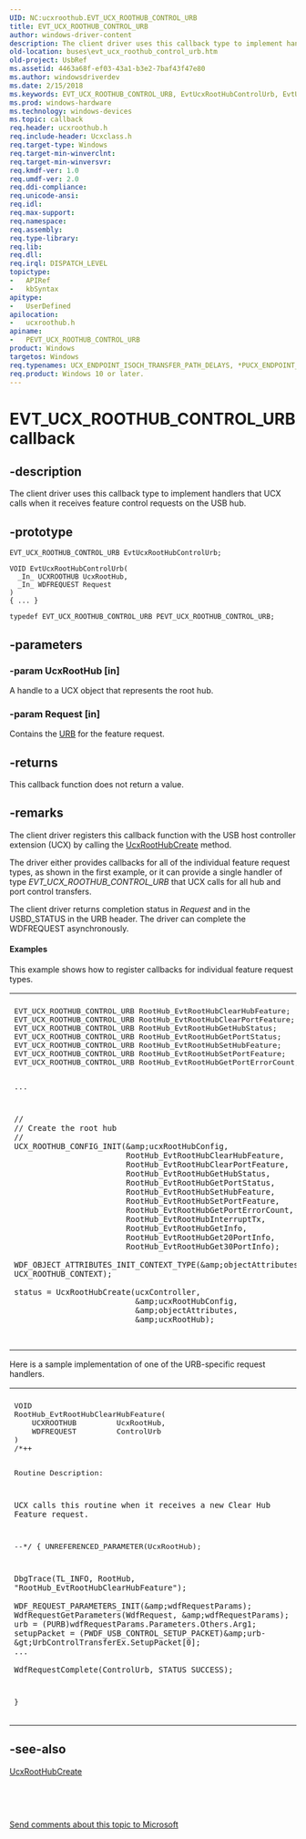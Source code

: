 ```yaml
---
UID: NC:ucxroothub.EVT_UCX_ROOTHUB_CONTROL_URB
title: EVT_UCX_ROOTHUB_CONTROL_URB
author: windows-driver-content
description: The client driver uses this callback type to implement handlers that UCX calls when it receives feature control requests on the USB hub.
old-location: buses\evt_ucx_roothub_control_urb.htm
old-project: UsbRef
ms.assetid: 4463a68f-ef03-43a1-b3e2-7baf43f47e80
ms.author: windowsdriverdev
ms.date: 2/15/2018
ms.keywords: EVT_UCX_ROOTHUB_CONTROL_URB, EvtUcxRootHubControlUrb, EvtUcxRootHubControlUrb callback function [Buses], PEVT_UCX_ROOTHUB_CONTROL_URB, PEVT_UCX_ROOTHUB_CONTROL_URB callback function pointer [Buses], buses.evt_ucx_roothub_control_urb, ucxroothub/EvtUcxRootHubControlUrb
ms.prod: windows-hardware
ms.technology: windows-devices
ms.topic: callback
req.header: ucxroothub.h
req.include-header: Ucxclass.h
req.target-type: Windows
req.target-min-winverclnt: 
req.target-min-winversvr: 
req.kmdf-ver: 1.0
req.umdf-ver: 2.0
req.ddi-compliance: 
req.unicode-ansi: 
req.idl: 
req.max-support: 
req.namespace: 
req.assembly: 
req.type-library: 
req.lib: 
req.dll: 
req.irql: DISPATCH_LEVEL
topictype:
-	APIRef
-	kbSyntax
apitype:
-	UserDefined
apilocation:
-	ucxroothub.h
apiname:
-	PEVT_UCX_ROOTHUB_CONTROL_URB
product: Windows
targetos: Windows
req.typenames: UCX_ENDPOINT_ISOCH_TRANSFER_PATH_DELAYS, *PUCX_ENDPOINT_ISOCH_TRANSFER_PATH_DELAYS
req.product: Windows 10 or later.
---
```


# EVT_UCX_ROOTHUB_CONTROL_URB callback


## -description


The client driver uses this callback type to implement handlers that UCX calls when it receives feature control requests on the USB hub.


## -prototype


````
EVT_UCX_ROOTHUB_CONTROL_URB EvtUcxRootHubControlUrb;

VOID EvtUcxRootHubControlUrb(
  _In_ UCXROOTHUB UcxRootHub,
  _In_ WDFREQUEST Request
)
{ ... }

typedef EVT_UCX_ROOTHUB_CONTROL_URB PEVT_UCX_ROOTHUB_CONTROL_URB;
````


## -parameters




### -param UcxRootHub [in]

A handle to a UCX object that represents the root hub.


### -param Request [in]

Contains the <a href="..\usb\ns-usb-_urb.md">URB</a> for the feature request.


## -returns



This callback function does not return a value.




## -remarks



The client driver registers this callback function with the USB host controller extension (UCX) by calling the <a href="https://msdn.microsoft.com/library/windows/hardware/mt188048">UcxRootHubCreate</a>
 method.

The driver either provides callbacks for all of the individual feature request types, as shown in the first example, or it can provide a single handler of type <i>EVT_UCX_ROOTHUB_CONTROL_URB</i> that UCX calls for all hub and port control transfers.

The client driver returns completion status in <i>Request</i> and in the USBD_STATUS
    in the URB header.  The driver can complete the WDFREQUEST asynchronously.


#### Examples

This example shows how to register callbacks for individual feature request types.

<div class="code"><span codelanguage=""><table>
<tr>
<th></th>
</tr>
<tr>
<td>
<pre>EVT_UCX_ROOTHUB_CONTROL_URB RootHub_EvtRootHubClearHubFeature;
EVT_UCX_ROOTHUB_CONTROL_URB RootHub_EvtRootHubClearPortFeature;
EVT_UCX_ROOTHUB_CONTROL_URB RootHub_EvtRootHubGetHubStatus;
EVT_UCX_ROOTHUB_CONTROL_URB RootHub_EvtRootHubGetPortStatus;
EVT_UCX_ROOTHUB_CONTROL_URB RootHub_EvtRootHubSetHubFeature;
EVT_UCX_ROOTHUB_CONTROL_URB RootHub_EvtRootHubSetPortFeature;
EVT_UCX_ROOTHUB_CONTROL_URB RootHub_EvtRootHubGetPortErrorCount;

...

    //
    // Create the root hub
    //
    UCX_ROOTHUB_CONFIG_INIT(&amp;ucxRootHubConfig,
                            RootHub_EvtRootHubClearHubFeature,
                            RootHub_EvtRootHubClearPortFeature,
                            RootHub_EvtRootHubGetHubStatus,
                            RootHub_EvtRootHubGetPortStatus,
                            RootHub_EvtRootHubSetHubFeature,
                            RootHub_EvtRootHubSetPortFeature,
                            RootHub_EvtRootHubGetPortErrorCount,
                            RootHub_EvtRootHubInterruptTx,
                            RootHub_EvtRootHubGetInfo,
                            RootHub_EvtRootHubGet20PortInfo,
                            RootHub_EvtRootHubGet30PortInfo);

    WDF_OBJECT_ATTRIBUTES_INIT_CONTEXT_TYPE(&amp;objectAttributes, UCX_ROOTHUB_CONTEXT);

    status = UcxRootHubCreate(ucxController,
                              &amp;ucxRootHubConfig,
                              &amp;objectAttributes,
                              &amp;ucxRootHub);
</pre>
</td>
</tr>
</table></span></div>
Here is a sample implementation of one of the URB-specific request handlers.

<div class="code"><span codelanguage=""><table>
<tr>
<th></th>
</tr>
<tr>
<td>
<pre>VOID
RootHub_EvtRootHubClearHubFeature(
    UCXROOTHUB         UcxRootHub,
    WDFREQUEST         ControlUrb
)
/*++

Routine Description:

    UCX calls this routine when it receives a new Clear Hub Feature request.

--*/
{
    UNREFERENCED_PARAMETER(UcxRootHub);

    DbgTrace(TL_INFO, RootHub, "RootHub_EvtRootHubClearHubFeature");

    WDF_REQUEST_PARAMETERS_INIT(&amp;wdfRequestParams);
    WdfRequestGetParameters(WdfRequest, &amp;wdfRequestParams);
    urb = (PURB)wdfRequestParams.Parameters.Others.Arg1;
    setupPacket = (PWDF_USB_CONTROL_SETUP_PACKET)&amp;urb-&gt;UrbControlTransferEx.SetupPacket[0];
    ...

    WdfRequestComplete(ControlUrb, STATUS_SUCCESS);
}</pre>
</td>
</tr>
</table></span></div>



## -see-also

<a href="https://msdn.microsoft.com/library/windows/hardware/mt188048">UcxRootHubCreate</a>



 

 

<a href="mailto:wsddocfb@microsoft.com?subject=Documentation%20feedback [UsbRef\buses]:%20EVT_UCX_ROOTHUB_CONTROL_URB callback function%20 RELEASE:%20(2/15/2018)&amp;body=%0A%0APRIVACY STATEMENT%0A%0AWe use your feedback to improve the documentation. We don't use your email address for any other purpose, and we'll remove your email address from our system after the issue that you're reporting is fixed. While we're working to fix this issue, we might send you an email message to ask for more info. Later, we might also send you an email message to let you know that we've addressed your feedback.%0A%0AFor more info about Microsoft's privacy policy, see http://privacy.microsoft.com/en-us/default.aspx." title="Send comments about this topic to Microsoft">Send comments about this topic to Microsoft</a>

